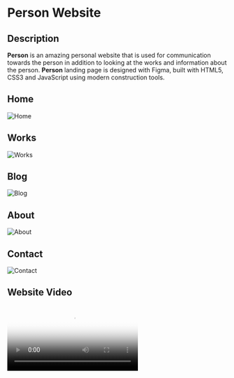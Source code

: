 # Person Website

## Description

**Person** is an amazing personal website that is used for communication towards the person in addition to looking at the works and information about the person. **Person** landing page is designed with Figma, built with HTML5, CSS3 and JavaScript using modern construction tools.

## Home

![Home](https://user-images.githubusercontent.com/73294225/177822092-cec4547e-dbed-4569-a7c4-1d78d428413f.png)

## Works

![Works](https://user-images.githubusercontent.com/73294225/177826939-e5e95bcb-3c9e-40ac-8a71-2547c01c24f1.png)

## Blog

![Blog](https://user-images.githubusercontent.com/73294225/177822284-344064af-303d-4430-aefb-a16a73ad2446.png)

## About

![About](https://user-images.githubusercontent.com/73294225/177822311-888c15ef-b33e-40d4-80f0-ed3802c8cb27.png)

## Contact

![Contact](https://user-images.githubusercontent.com/73294225/177822337-37ececc8-5f9b-4c52-b48f-ebdd05d7191f.png)

## Website Video 

<video src="https://user-images.githubusercontent.com/73294225/177819607-60c2fc99-fa82-460b-8e0b-accba7302529.mp4" autoplay poster="posterimage.jpg"></video>
